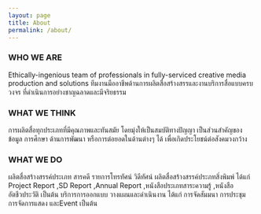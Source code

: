 ```yaml
---
layout: page
title: About
permalink: /about/
---
```


<section>
    <div class="row">
		<div class="col-lg-12">
			<h3>WHO WE ARE </h3>
	 		Ethically-ingenious team of professionals in fully-serviced creative media production and solutions
 			ทีมงานมืออาชีพด้านการผลิตสื่อสร้างสรรและงานบริการสื่อแบบครบวงจร ที่ดำเนินการอย่างชาญฉลาดและมีจริยธรรม
		</div>
	</div>
</section>
<section>
    <div class="row">
		<div class="col-lg-12">
			<h3>WHAT WE THINK</h3>
			การผลิตสื่อทุกประเภทที่มีคุณภาพและทันสมัย โดยมุ่งให้เป็นสมบัติทางปัญญา เป็นส่วนสำคัญของข้อมูล การศึกษา ด้านการพัฒนา  หรือการต่อยอดในด้านต่างๆ ได้ เพื่อเกิดประโยชน์ต่อสังคมวงกว้าง
		</div>
	</div>
</section>
<section>
    <div class="row">
		<div class="col-lg-12">
			<h3>WHAT WE DO</h3>
			ผลิตสื่อสร้างสรรค์ประเภท สารคดี รายการโทรทัศน์  วิดีทัศน์ 
			ผลิตสื่อสร้างสรรค์ประภทสิ่งพิมพ์ ได้แก่ Project Report ,SD Report ,Annual Report ,หนังสือประเภทสาระความรู้ ,หนังสืออัตชีวประวัติ  เป็นต้น
			บริการการออกแบบ วางแผนและดำเนินงาน ได้แก่ การจัดสัมมนา การประชุม การจัดการแสดง และEvent เป็นต้น
		</div>
	</div>
</section>